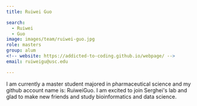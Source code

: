 ```yaml
---
title: Ruiwei Guo

search:
  - Ruiwei
  - Guo
image: images/team/ruiwei-guo.jpg
role: masters
group: alum
<!-- website: https://addicted-to-coding.github.io/webpage/ -->
email: ruiweigu@usc.edu

---
```


I am currently a master student majored in pharmaceutical science and my github account name is: RuiweiGuo. I am excited to join Serghei's lab and glad to make new friends and study bioinformatics and data science. 
